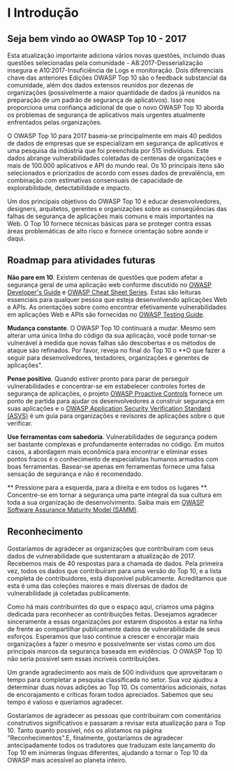 # I Introdução

## Seja bem vindo ao OWASP Top 10 - 2017

Esta atualização importante adiciona vários novas questões, incluindo duas questões selecionadas pela comunidade - A8:2017-Desserialização insegura e A10:2017-Insuficiência de Logs e monitoração. Dois diferenciais chave das anteriores Edições OWASP Top 10 são o feedback substancial da comunidade, além dos dados extensos reunidos por dezenas de organizações (possivelmente a maior quantidade de dados já reunidos na preparação de um padrão de segurança de aplicativos). Isso nos proporciona uma confiança adicional de que o novo OWASP Top 10 aborda os problemas de segurança de aplicativos mais urgentes atualmente enfrentados pelas organizações.

O OWASP Top 10 para 2017 baseia-se principalmente em mais 40 pedidos de dados de empresas que se especializam em segurança de aplicativos e uma pesquisa da indústria que foi preenchida por 515 indivíduos. Este dados abrange vulnerabilidades coletadas de centenas de organizações e mais de 100.000 aplicativos e API do mundo real. Os 10 principais itens são selecionados e priorizados de acordo com esses dados de prevalência, em combinação com estimativas consensuais de capacidade de explorabilidade, detectabilidade e impacto.

Um dos principais objetivos do OWASP Top 10 é educar desenvolvedores, designers, arquitetos, gerentes e organizações sobre as conseqüências das falhas de segurança de aplicações mais comuns e mais importantes na Web. O Top 10 fornece técnicas básicas para se proteger contra essas áreas problemáticas de alto risco e fornece orientação sobre aonde ir daqui.

## Roadmap para atividades futuras

**Não pare em 10**. Existem centenas de questões que podem afetar a segurança geral de uma aplicação web conforme discutido no [OWASP Developer's Guide](https://www.owasp.org/index.php/OWASP_Guide_Project) e [OWASP Cheat Sheet Series](https://www.owasp.org/index.php/Category:Cheasheets). Estas são leituras essenciais para qualquer pessoa que esteja desenvolvendo aplicações Web e APIs. As orientações sobre como encontrar efetivamente vulnerabilidades em aplicações Web e APIs são fornecidas no [OWASP Testing Guide](https://www.owasp.org/index.php/OWASP_Testing_Project).

**Mudança constante**. O OWASP Top 10 continuará a mudar. Mesmo sem alterar uma única linha do código da sua aplicação, você pode tornar-se vulnerável à medida que novas falhas são descobertas e os métodos de ataque são refinados. Por favor, reveja no final do Top 10 o **O que fazer a seguir para desenvolvedores, testadores, organizações e gerentes de aplicações".

**Pense positivo**. Quando estiver pronto para parar de perseguir vulnerabilidades e concentrar-se em estabelecer controles fortes de segurança de aplicações, o projeto [OWASP Proactive Controls](https://www.owasp.org/index.php/OWASP_Proactive_Controls) fornece um ponto de partida para ajudar os desenvolvedores a construir segurança em suas aplicações e o [OWASP Application Security Verification Standard (ASVS)](https://www.owasp.org/index.php/ASVS) é um guia para organizações e revisores de aplicações sobre o que verificar.

**Use ferramentas com sabedoria**. Vulnerabilidades de segurança podem ser bastante complexas e profundamente enterradas no código. Em muitos casos, a abordagem mais econômica para encontrar e eliminar esses pontos fracos é o conhecimento de especialistas humanos armados com boas ferramentas. Basear-se apenas em ferramentas fornece uma falsa sensação de segurança e não é recomendado.

** Pressione para a esquerda, para a direita e em todos os lugares **. Concentre-se em tornar a segurança uma parte integral da sua cultura em toda a sua organização de desenvolvimento. Saiba mais em [OWASP Software Assurance Maturity Model (SAMM)](https://www.owasp.org/index.php/OWASP_SAMM_Project).

## Reconhecimento

Gostaríamos de agradecer as organizações que contribuíram com seus dados de vulnerabilidade que sustentaram a atualização de 2017. Recebemos mais de 40 respostas para a chamada de dados. Pela primeira vez, todos os dados que contribuíram para uma versão do Top 10, e a lista completa de contribuidores, está disponível publicamente. Acreditamos que esta é uma das coleções maiores e mais diversas de dados de vulnerabilidade já coletadas publicamente.

Como há mais contribuintes do que o espaço aqui, criamos uma página dedicada para reconhecer as contribuições feitas. Desejamos agradecer sinceramente a essas organizações por estarem dispostos a estar na linha de frente ao compartilhar publicamente dados de vulnerabilidade de seus esforços. Esperamos que isso continue a crescer e encorajar mais organizações a fazer o mesmo e possivelmente ser vistas como um dos principais marcos da segurança baseada em evidências. O OWASP Top 10 não seria possível sem essas incríveis contribuições.

Um grande agradecimento aos mais de 500 indivíduos que aproveitaram o tempo para completar a pesquisa classificada no setor. Sua voz ajudou a determinar duas novas adições ao Top 10. Os comentários adicionais, notas de encorajamento e críticas foram todos apreciados. Sabemos que seu tempo é valioso e queríamos agradecer.

Gostaríamos de agradecer as pessoas que contribuíram com comentários construtivos significativos e passaram a revisar esta atualização para o Top 10. Tanto quanto possível, nós os alistamos na página "Reconhecimentos".E, finalmente, gostaríamos de agradecer antecipadamente todos os tradutores que traduzam este lançamento do Top 10 em inúmeras línguas diferentes, ajudando a tornar o Top 10 da OWASP mais acessível ao planeta inteiro.
